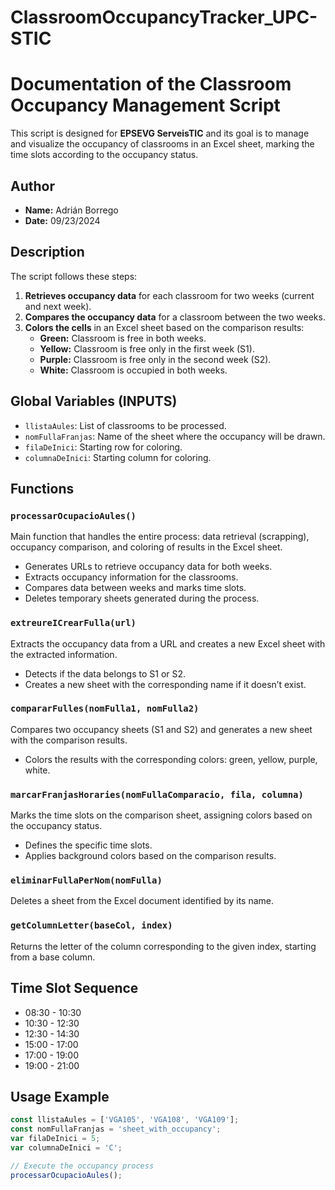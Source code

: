 # ClassroomOccupancyTracker_UPC-STIC

# Documentation of the Classroom Occupancy Management Script

This script is designed for **EPSEVG ServeisTIC** and its goal is to manage and visualize the occupancy of classrooms in an Excel sheet, marking the time slots according to the occupancy status.

## Author

- **Name:** Adrián Borrego
- **Date:** 09/23/2024

## Description

The script follows these steps:

1. **Retrieves occupancy data** for each classroom for two weeks (current and next week).
2. **Compares the occupancy data** for a classroom between the two weeks.
3. **Colors the cells** in an Excel sheet based on the comparison results:
   - **Green:** Classroom is free in both weeks.
   - **Yellow:** Classroom is free only in the first week (S1).
   - **Purple:** Classroom is free only in the second week (S2).
   - **White:** Classroom is occupied in both weeks.

## Global Variables (INPUTS)

- `llistaAules`: List of classrooms to be processed.
- `nomFullaFranjas`: Name of the sheet where the occupancy will be drawn.
- `filaDeInici`: Starting row for coloring.
- `columnaDeInici`: Starting column for coloring.

## Functions

### `processarOcupacioAules()`

Main function that handles the entire process: data retrieval (scrapping), occupancy comparison, and coloring of results in the Excel sheet.

- Generates URLs to retrieve occupancy data for both weeks.
- Extracts occupancy information for the classrooms.
- Compares data between weeks and marks time slots.
- Deletes temporary sheets generated during the process.

### `extreureICrearFulla(url)`

Extracts the occupancy data from a URL and creates a new Excel sheet with the extracted information.

- Detects if the data belongs to S1 or S2.
- Creates a new sheet with the corresponding name if it doesn’t exist.

### `compararFulles(nomFulla1, nomFulla2)`

Compares two occupancy sheets (S1 and S2) and generates a new sheet with the comparison results.

- Colors the results with the corresponding colors: green, yellow, purple, white.

### `marcarFranjasHoraries(nomFullaComparacio, fila, columna)`

Marks the time slots on the comparison sheet, assigning colors based on the occupancy status.

- Defines the specific time slots.
- Applies background colors based on the comparison results.

### `eliminarFullaPerNom(nomFulla)`

Deletes a sheet from the Excel document identified by its name.

### `getColumnLetter(baseCol, index)`

Returns the letter of the column corresponding to the given index, starting from a base column.

## Time Slot Sequence

- 08:30 - 10:30
- 10:30 - 12:30
- 12:30 - 14:30
- 15:00 - 17:00
- 17:00 - 19:00
- 19:00 - 21:00

## Usage Example

```javascript
const llistaAules = ['VGA105', 'VGA108', 'VGA109'];
const nomFullaFranjas = 'sheet_with_occupancy';
var filaDeInici = 5;
var columnaDeInici = 'C';

// Execute the occupancy process
processarOcupacioAules();
